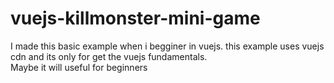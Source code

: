 # vuejs-killmonster-mini-game
I made this basic example when i begginer in vuejs.
this example uses vuejs cdn and its only for get the vuejs fundamentals. <br>
Maybe it will useful for beginners
